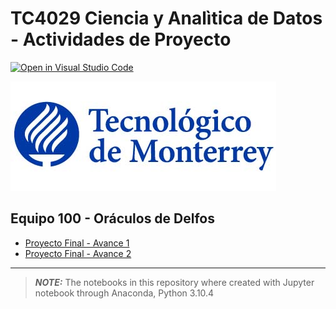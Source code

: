 # TC4029 Ciencia y Analìtica de Datos - Actividades de Proyecto

[![Open in Visual Studio Code](https://classroom.github.com/assets/open-in-vscode-c66648af7eb3fe8bc4f294546bfd86ef473780cde1dea487d3c4ff354943c9ae.svg)](https://classroom.github.com/online_ide?assignment_repo_id=8462138&assignment_repo_type=AssignmentRepo)

![itesm](img/LogoTec2.jpg)

## Equipo 100 - Oráculos de Delfos

* [Proyecto Final - Avance 1](Proyecto_Final_Avance-1.ipynb)
* [Proyecto Final - Avance 2](Proyecto_Final_Avance-2.ipynb)

----
> **_NOTE:_** The notebooks in this repository where created with Jupyter notebook through Anaconda, Python 3.10.4

